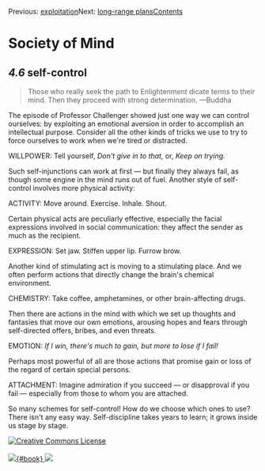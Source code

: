 <div class="chapnav">

<span class="prev">Previous: [exploitation](./som-4.5.html)</span><span
class="next">Next: [long-range plans](./som-4.7.html)</span><span
class="contents">[Contents](index.html)</span>
<div class="titlebar">

Society of Mind
===============

</div>

</div>

*4.6* self-control
------------------

> Those who really seek the path to Enlightenment dicate terms to their
> mind. Then they proceed with strong determination. —Buddha

The episode of Professor Challenger showed just one way we can control
ourselves: by exploiting an emotional aversion in order to accomplish an
intellectual purpose. Consider all the other kinds of tricks we use to
try to force ourselves to work when we're tired or distracted.

WILLPOWER: Tell yourself, *Don't give in to that,* or, *Keep on trying.*

Such self-injunctions can work at first — but finally they always fail,
as though some engine in the mind runs out of fuel. Another style of
self-control involves more physical activity:

ACTIVITY: Move around. Exercise. Inhale. Shout.

Certain physical acts are peculiarly effective, especially the facial
expressions involved in social communication: they affect the sender as
much as the recipient.

EXPRESSION: Set jaw. Stiffen upper lip. Furrow brow.

Another kind of stimulating act is moving to a stimulating place. And we
often perform actions that directly change the brain's chemical
environment.

CHEMISTRY: Take coffee, amphetamines, or other brain-affecting drugs.

Then there are actions in the mind with which we set up thoughts and
fantasies that move our own emotions, arousing hopes and fears through
self-directed offers, bribes, and even threats.

EMOTION: *If I win, there's much to gain, but more to lose if I fail!*

Perhaps most powerful of all are those actions that promise gain or loss
of the regard of certain special persons.

ATTACHMENT: Imagine admiration if you succeed — or disapproval if you
fail — especially from those to whom you are attached.

So many schemes for self-control! How do we choose which ones to use?
There isn't any easy way. Self-discipline takes years to learn; it grows
inside us stage by stage.

<div class="footer">

[![Creative Commons
License](http://i.creativecommons.org/l/by-nc-sa/3.0/80x15.png)](http://creativecommons.org/licenses/by-nc-sa/3.0/deed.en_US)\
\
[![](./images/som_book.jpeg){#book}
![](./images/a_logo_17.gif)](http://www.amazon.com/gp/product/0671657135?ie=UTF8&camp=1789&creativeASIN=0671657135&linkCode=xm2&tag=marvinminsky)

</div>
